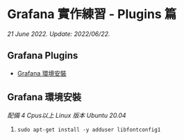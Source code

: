 # Grafana 實作練習 - Plugins 篇

*21 June 2022. Update: 2022/06/22.*

## Grafana Plugins

* [Grafana 環境安裝](#grafanaenv)

<h2 id="grafanaenv">Grafana 環境安裝</h2>

*配備 4 Cpus以上 Linux 版本 Ubuntu 20.04*

1.  `sudo apt-get install -y adduser libfontconfig1`















